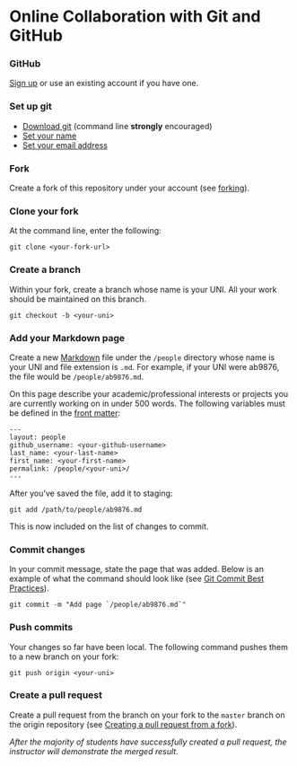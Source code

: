 # Online Collaboration with Git and GitHub

### GitHub

[Sign up](https://github.com/join) or use an existing account if you have one.

### Set up git
 * [Download git](https://git-scm.com/book/en/v2/Getting-Started-Installing-Git) (command line <strong>strongly</strong> encouraged)
 * [Set your name](https://help.github.com/articles/setting-your-username-in-git/)
 * [Set your email address](https://help.github.com/articles/setting-your-commit-email-address-in-git/)

### Fork

Create a fork of this repository under your account (see [forking](https://guides.github.com/activities/forking/#fork)).

### Clone your fork

At the command line, enter the following:

    git clone <your-fork-url>

### Create a branch

Within your fork, create a branch whose name is your UNI. All your work should be maintained on this branch.

    git checkout -b <your-uni>

### Add your Markdown page
 
Create a new [Markdown](https://guides.github.com/features/mastering-markdown/) file under the `/people` directory whose name is your UNI and file extension is `.md`. For example, if your UNI were ab9876, the file would be `/people/ab9876.md`.

On this page describe your academic/professional interests or projects you are currently working on in under 500 words. The following variables must be defined in the [front matter](https://jekyllrb.com/docs/frontmatter/):

    ---
    layout: people
    github_username: <your-github-username>
    last_name: <your-last-name>
    first_name: <your-first-name>
    permalink: /people/<your-uni>/
    ---
    
After you've saved the file, add it to staging:

    git add /path/to/people/ab9876.md

This is now included on the list of changes to commit.

### Commit changes

In your commit message, state the page that was added. Below is an example of what the command should look like (see [Git Commit Best Practices](https://github.com/trein/dev-best-practices/wiki/Git-Commit-Best-Practices)).

    git commit -m "Add page `/people/ab9876.md`"

### Push commits
Your changes so far have been local. The following command pushes them to a new branch on your fork:

    git push origin <your-uni>

### Create a pull request

Create a pull request from the branch on your fork to the `master` branch on the origin repository (see [Creating a pull request from a fork](https://help.github.com/articles/creating-a-pull-request-from-a-fork/)).

_After the majority of students have successfully created a pull request, the instructor will demonstrate the merged result._
